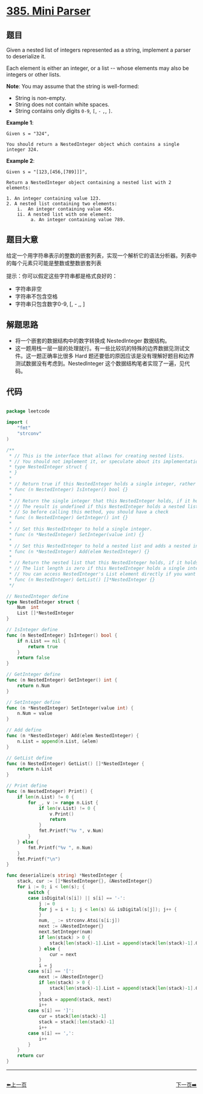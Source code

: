 # [385. Mini Parser](https://leetcode.com/problems/mini-parser/)


## 题目

Given a nested list of integers represented as a string, implement a parser to deserialize it.

Each element is either an integer, or a list -- whose elements may also be integers or other lists.

**Note**: You may assume that the string is well-formed:

- String is non-empty.
- String does not contain white spaces.
- String contains only digits `0-9`, `[`, `-` `,`, `]`.

**Example 1**:

    Given s = "324",
    
    You should return a NestedInteger object which contains a single integer 324.

**Example 2**:

    Given s = "[123,[456,[789]]]",
    
    Return a NestedInteger object containing a nested list with 2 elements:
    
    1. An integer containing value 123.
    2. A nested list containing two elements:
        i.  An integer containing value 456.
        ii. A nested list with one element:
             a. An integer containing value 789.


## 题目大意

给定一个用字符串表示的整数的嵌套列表，实现一个解析它的语法分析器。列表中的每个元素只可能是整数或整数嵌套列表

提示：你可以假定这些字符串都是格式良好的：

- 字符串非空
- 字符串不包含空格
- 字符串只包含数字0-9, [, - ,, ]



## 解题思路

- 将一个嵌套的数据结构中的数字转换成 NestedInteger 数据结构。
- 这一题用栈一层一层的处理就行。有一些比较坑的特殊的边界数据见测试文件。这一题正确率比很多 Hard 题还要低的原因应该是没有理解好题目和边界测试数据没有考虑到。NestedInteger 这个数据结构笔者实现了一遍，见代码。


## 代码

```go

package leetcode

import (
	"fmt"
	"strconv"
)

/**
 * // This is the interface that allows for creating nested lists.
 * // You should not implement it, or speculate about its implementation
 * type NestedInteger struct {
 * }
 *
 * // Return true if this NestedInteger holds a single integer, rather than a nested list.
 * func (n NestedInteger) IsInteger() bool {}
 *
 * // Return the single integer that this NestedInteger holds, if it holds a single integer
 * // The result is undefined if this NestedInteger holds a nested list
 * // So before calling this method, you should have a check
 * func (n NestedInteger) GetInteger() int {}
 *
 * // Set this NestedInteger to hold a single integer.
 * func (n *NestedInteger) SetInteger(value int) {}
 *
 * // Set this NestedInteger to hold a nested list and adds a nested integer to it.
 * func (n *NestedInteger) Add(elem NestedInteger) {}
 *
 * // Return the nested list that this NestedInteger holds, if it holds a nested list
 * // The list length is zero if this NestedInteger holds a single integer
 * // You can access NestedInteger's List element directly if you want to modify it
 * func (n NestedInteger) GetList() []*NestedInteger {}
 */

// NestedInteger define
type NestedInteger struct {
	Num  int
	List []*NestedInteger
}

// IsInteger define
func (n NestedInteger) IsInteger() bool {
	if n.List == nil {
		return true
	}
	return false
}

// GetInteger define
func (n NestedInteger) GetInteger() int {
	return n.Num
}

// SetInteger define
func (n *NestedInteger) SetInteger(value int) {
	n.Num = value
}

// Add define
func (n *NestedInteger) Add(elem NestedInteger) {
	n.List = append(n.List, &elem)
}

// GetList define
func (n NestedInteger) GetList() []*NestedInteger {
	return n.List
}

// Print define
func (n NestedInteger) Print() {
	if len(n.List) != 0 {
		for _, v := range n.List {
			if len(v.List) != 0 {
				v.Print()
				return
			}
			fmt.Printf("%v ", v.Num)
		}
	} else {
		fmt.Printf("%v ", n.Num)
	}
	fmt.Printf("\n")
}

func deserialize(s string) *NestedInteger {
	stack, cur := []*NestedInteger{}, &NestedInteger{}
	for i := 0; i < len(s); {
		switch {
		case isDigital(s[i]) || s[i] == '-':
			j := 0
			for j = i + 1; j < len(s) && isDigital(s[j]); j++ {
			}
			num, _ := strconv.Atoi(s[i:j])
			next := &NestedInteger{}
			next.SetInteger(num)
			if len(stack) > 0 {
				stack[len(stack)-1].List = append(stack[len(stack)-1].GetList(), next)
			} else {
				cur = next
			}
			i = j
		case s[i] == '[':
			next := &NestedInteger{}
			if len(stack) > 0 {
				stack[len(stack)-1].List = append(stack[len(stack)-1].GetList(), next)
			}
			stack = append(stack, next)
			i++
		case s[i] == ']':
			cur = stack[len(stack)-1]
			stack = stack[:len(stack)-1]
			i++
		case s[i] == ',':
			i++
		}
	}
	return cur
}

```


----------------------------------------------
<div style="display: flex;justify-content: space-between;align-items: center;">
<p><a href="https://books.halfrost.com/leetcode/ChapterFour/0300~0399/0378.Kth-Smallest-Element-in-a-Sorted-Matrix/">⬅️上一页</a></p>
<p><a href="https://books.halfrost.com/leetcode/ChapterFour/0300~0399/0386.Lexicographical-Numbers/">下一页➡️</a></p>
</div>
